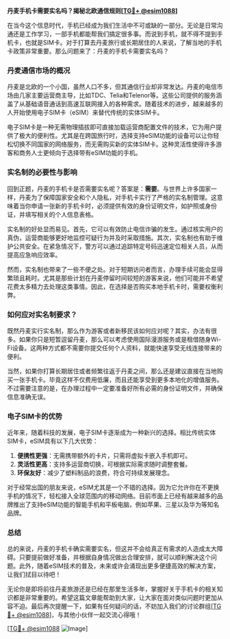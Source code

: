 **丹麦手机卡需要实名吗？揭秘北欧通信规则[[TG💪+ @esim1088](https://t.me/s/esim1088)]**

在当今这个信息时代，手机已经成为我们生活中不可或缺的一部分。无论是日常沟通还是工作学习，一部手机都能帮我们搞定很多事。而说到手机，就不得不提到手机卡，也就是SIM卡。对于打算去丹麦旅行或长期居住的人来说，了解当地的手机卡政策非常重要。那么问题来了：丹麦的手机卡需要实名吗？

### 丹麦通信市场的概况

丹麦是北欧的一个小国，虽然人口不多，但其通信行业却非常发达。丹麦的电信市场由几家主要运营商主导，比如TDC、Telia和Telenor等。这些公司提供的服务涵盖了从基础语音通话到高速互联网接入的各种需求。随着技术的进步，越来越多的人开始使用电子SIM卡（eSIM）来替代传统的实体SIM卡。

电子SIM卡是一种无需物理插拔即可直接加载运营商配置文件的技术，它为用户提供了极大的便利性。尤其是在跨国旅行时，选择支持eSIM功能的设备可以让你轻松切换不同国家的网络服务，而无需购买新的实体SIM卡。这种灵活性使得许多游客和商务人士更倾向于选择带有eSIM功能的手机。

### 实名制的必要性与影响

回到正题，丹麦的手机卡是否需要实名呢？答案是：**需要**。与世界上许多国家一样，丹麦为了保障国家安全和个人隐私，对手机卡实行了严格的实名制管理。这意味着当你申请一张新的手机卡时，必须提供有效的身份证明文件，如护照或身份证，并填写相关的个人信息表格。

实名制的好处显而易见。首先，它可以有效防止电信诈骗的发生。通过核实用户的真伪，运营商能够更好地监控可疑行为并及时采取措施。其次，实名制也有助于维护公共安全。在紧急情况下，警方可以通过追踪特定号码迅速定位相关人员，从而提高应急响应效率。

然而，实名制也带来了一些不便之处。对于短期访问者而言，办理手续可能会显得繁琐且耗时。尤其是那些计划在丹麦停留时间较短的游客来说，他们可能并不希望花费太多精力去处理这类事情。因此，在选择是否购买本地手机卡时，需要权衡利弊。

### 如何应对实名制要求？

既然丹麦实行实名制，那么作为游客或者新移民该如何应对呢？其实，办法有很多。如果你只是短暂逗留丹麦，那么可以考虑使用国际漫游服务或是租借随身Wi-Fi设备。这两种方式都不需要你提交任何个人资料，就能快速享受无线连接带来的便利。

当然，如果你打算长期居住或者频繁往返于丹麦之间，那么还是建议直接在当地购买一张手机卡。毕竟这样不仅费用低廉，而且还能享受到更多本地化的增值服务。不过需要注意的是，在办理过程中一定要准备好所有必需的身份证明文件，并确保信息准确无误。

### 电子SIM卡的优势

近年来，随着科技的发展，电子SIM卡逐渐成为一种新兴的选择。相比传统实体SIM卡，eSIM具有以下几大优势：

1. **便携性更强**：无需携带额外的卡片，只需将虚拟卡嵌入手机即可。
2. **灵活性更高**：支持多运营商切换，可根据实际需求随时调整套餐。
3. **环保友好**：减少了塑料制品的浪费，符合可持续发展理念。

对于经常出国的朋友来说，eSIM尤其是一个不错的选择。因为它允许你在不更换手机的情况下，轻松接入全球范围内的移动网络。目前市面上已经有越来越多的品牌推出了支持eSIM功能的智能手机和平板电脑，例如苹果、三星以及华为等知名品牌。

### 总结

总的来说，丹麦的手机卡确实需要实名，但这并不会给真正有需求的人造成太大障碍。只要提前做好准备，并根据自身情况做出合理安排，就可以顺利解决这个问题。此外，随着eSIM技术的普及，未来或许会涌现出更多便捷高效的解决方案，让我们拭目以待吧！

无论你是即将前往丹麦旅游还是已经在那里生活多年，掌握好关于手机卡的相关知识都是非常重要的。希望这篇文章能帮助到大家，让大家在面对类似问题时更加从容不迫。最后再次提醒一下，如果有任何疑问的话，不妨加入我们的讨论群组[[TG💪+ @esim1088](https://t.me/s/esim1088)]，与其他小伙伴一起交流心得哦！

[[TG💪+ @esim1088](https://t.me/s/esim1088) ![Image](https://i.postimg.cc/4NQfJmqS/Snipaste-2025-05-13-00-14-12.png)]